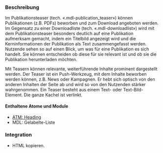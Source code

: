 ### Beschreibung
Im Publikationsteaser (tech. «.mdl-publication_teaser») können Publikationen (z.B. PDFs) beworben und zum Download angeboten werden. Im Gegensatz zu einer Downloadliste (tech. «.mdl-downloadlist») wird mit dem Publikationsteaser besonders deutlich auf eine Publikation aufmerksam gemacht, indem ein Titelbild angezeigt wird und die Kerninformationen der Publikation als Text zusammengefasst werden. Nutzende sehen so auf einen Blick, um was für eine Publikation es sich handelt. Sie können entscheiden ob diese für sie relevant ist und ob sie die Publikation herunterladen möchten.
 
Mit Teasern können relevante, weiterführende Inhalte prominent dargestellt werden. Der Teaser ist ein Push-Werkzeug, mit dem Inhalte beworben werden können, z.B. News oder Kampagnen. Er hebt sich optisch von den anderen Inhalten der Seite ab und wird so von den Nutzenden stärker wahrgenommen. Ein Teaser besteht aus einem Text- oder Text-Bild-Element. Die ganze Kachel ist verlinkt.
 
#### Enthaltene Atome und Module
* <a href="../../atoms/headings/headings.html">ATM: Heading</a>
* MDL: Gelabelte-Liste

### Integration
* HTML kopieren.
